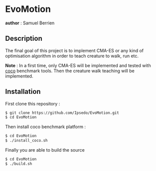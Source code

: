 # EvoMotion
__author__ : Samuel Berrien

## Description
The final goal of this project is to implement CMA-ES or any kind of optimisation algorithm in order to teach creature to walk, run etc.

__Note__ : In a first time, only CMA-ES will be implemented and tested with [coco](https://github.com/numbbo/coco) benchmark tools. Then the creature walk teaching will be implemented.

## Installation
First clone this repository :
```bash
$ git clone https://github.com/Ipsedo/EvoMotion.git
$ cd EvoMotion
```

Then install coco benchmark platform :
```bash
$ cd EvoMotion
$ ./install_coco.sh
```

Finally you are able to build the source
```bash
$ cd EvoMotion
$ ./build.sh
```


